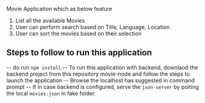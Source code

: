 Movie Application which as below feature

1. List all the available Movies
2. User can perform search based on Title, Language, Location
3. User can sort the movies based on their selection

## Steps to follow to run this application

-- do run `npm install`
-- To run this application with backend, downlaod the backend project from this repository movie-node and follow the steps to launch the application
-- Browse the localhost has suggested in command prompt
-- If in case backend is configured, serve the `json-server` by poiting the local `movies.json` in fake folder.
